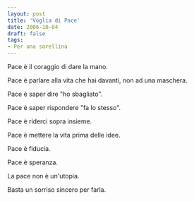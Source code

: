 ```yaml
---
layout: post
title: 'Voglia di Pace'
date: 2006-10-04
draft: false
tags: 
- Per una sorellina
---
```


  

Pace è il coraggio di dare la mano.

Pace è parlare alla vita che hai davanti, non ad una maschera.

Pace è saper dire "ho sbagliato".

Pace è saper rispondere "fa lo stesso".

Pace è riderci sopra insieme.

Pace è mettere la vita prima delle idee.

Pace è fiducia.

Pace è speranza.

La pace non è un'utopia.

Basta un sorriso sincero per farla.